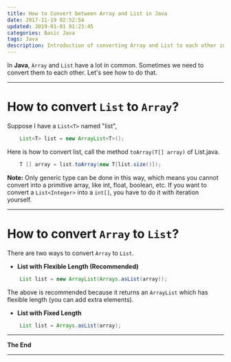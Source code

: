 ```yaml
---
title: How to Convert between Array and List in Java
date: 2017-11-19 02:52:54
updated: 2019-01-01 01:23:45
categories: Basic Java
tags: Java
description: Introduction of converting Array and List to each other in Java.
---
```

In **Java**, `Array` and `List` have a lot in common. Sometimes we need to convert them to each other. Let's see how to do that.

***

# How to convert `List` to `Array`?
Suppose I have a `List<T>` named "list",
```java
    List<T> list = new ArrayList<T>();
```
Here is how to convert list, call the method `toArray(T[] array)` of List.java.
```java
    T [] array = list.toArray(new T[list.size()]);
```
**Note:** Only generic type can be done in this way, which means you cannot convert into a primitive array, like int, float, boolean, etc. If you want to convert a `List<Integer>` into a `int[]`, you have to do it with iteration yourself.
***

# How to convert `Array` to `List`?

There are two ways to convert `Array` to `List`.

- **List with Flexible Length (Recommended)**
```java
    List list = new ArrayList(Arrays.asList(array));
```
The above is recommended because it returns an `ArrayList` which has flexible length (you can add extra elements).


- **List with Fixed Length**
```java
    List list = Arrays.asList(array);
```
***

**The End**

***